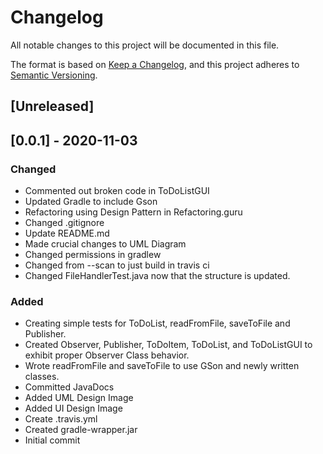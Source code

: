 # Changelog
All notable changes to this project will be documented in this file.

The format is based on [Keep a Changelog](https://keepachangelog.com/en/1.0.0/),
and this project adheres to [Semantic Versioning](https://semver.org/spec/v2.0.0.html).

## [Unreleased]

## [0.0.1] - 2020-11-03
### Changed
- Commented out broken code in ToDoListGUI
- Updated Gradle to include Gson
- Refactoring using Design Pattern in Refactoring.guru
- Changed .gitignore
- Update README.md
- Made crucial changes to UML Diagram
- Changed permissions in gradlew
- Changed from --scan to just build in travis ci
- Changed FileHandlerTest.java now that the structure is updated.
### Added
- Creating simple tests for ToDoList, readFromFile, saveToFile and Publisher.
- Created Observer, Publisher, ToDoItem, ToDoList, and ToDoListGUI to exhibit proper Observer Class behavior.
- Wrote readFromFile and saveToFile to use GSon and newly written classes.
- Committed JavaDocs
- Added UML Design Image
- Added UI Design Image
- Create .travis.yml
- Created gradle-wrapper.jar
- Initial commit
